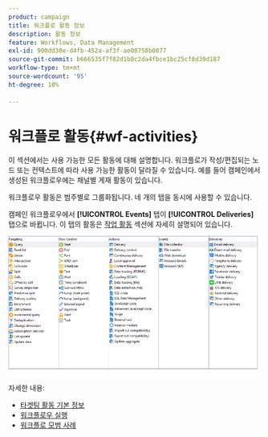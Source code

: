 ```yaml
---
product: campaign
title: 워크플로 활동 정보
description: 활동 정보
feature: Workflows, Data Management
exl-id: 900dd30e-d4fb-452a-af3f-ae00758b0077
source-git-commit: b666535f7f82d1b8c2da4fbce1bc25cf8d39d187
workflow-type: tm+mt
source-wordcount: '95'
ht-degree: 10%

---
```


# 워크플로 활동{#wf-activities}



이 섹션에서는 사용 가능한 모든 활동에 대해 설명합니다. 워크플로가 작성/편집되는 노드 또는 컨텍스트에 따라 사용 가능한 활동이 달라질 수 있습니다. 예를 들어 캠페인에서 생성된 워크플로우에는 채널별 게재 활동이 있습니다.

워크플로우 활동은 범주별로 그룹화됩니다. 네 개의 탭을 동시에 사용할 수 있습니다.

캠페인 워크플로우에서 **[!UICONTROL Events]** 탭이 **[!UICONTROL Deliveries]** 탭으로 바뀝니다. 이 탭의 활동은 [작업 활동](about-action-activities.md) 섹션에 자세히 설명되어 있습니다.

![](assets/wf-activity-tabs.png)

자세한 내용:

* [타겟팅 활동 기본 정보](about-targeting-activities.md)
* [워크플로우 실행](starting-a-workflow.md)
* [워크플로 모범 사례](workflow-best-practices.md)
